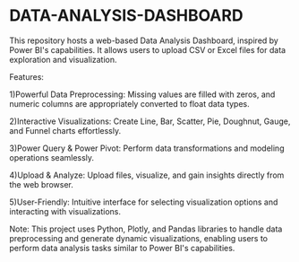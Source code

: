 # DATA-ANALYSIS-DASHBOARD
This repository hosts a web-based Data Analysis Dashboard, inspired by Power BI's capabilities. It allows users to upload CSV or Excel files for data exploration and visualization.

Features:

1)Powerful Data Preprocessing: Missing values are filled with zeros, and numeric columns are appropriately converted to float data types.

2)Interactive Visualizations: Create Line, Bar, Scatter, Pie, Doughnut, Gauge, and Funnel charts effortlessly.

3)Power Query & Power Pivot: Perform data transformations and modeling operations seamlessly.

4)Upload & Analyze: Upload files, visualize, and gain insights directly from the web browser.

5)User-Friendly: Intuitive interface for selecting visualization options and interacting with visualizations.

Note:
This project uses Python, Plotly, and Pandas libraries to handle data preprocessing and generate dynamic visualizations, enabling users to perform data analysis tasks similar to Power BI's capabilities.




